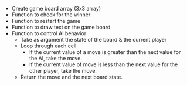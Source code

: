 <!-- Will attempt if/when 2 player game is functional -->
- Create game board array (3x3 array)
- Function to check for the winner
- Function to restart the game
- Function to draw text on the game board
- Function to control AI behavior
  - Take as argument the state of the board & the current player
  - Loop through each cell
    - If the current value of a move is greater than the next value for the AI, take the move.
    - If the current value of move is less than the next value for the other player, take the move.
  - Return the move and the next board state.
